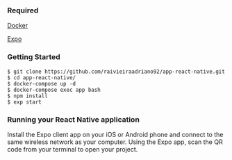 ### Required

[Docker](https://docker.com)

[Expo](https://expo.io/learn)

### Getting Started

```
$ git clone https://github.com/raivieiraadriano92/app-react-native.git
$ cd app-react-native/
$ docker-compose up -d
$ docker-compose exec app bash
$ npm install
$ exp start
```

### Running your React Native application

Install the Expo client app on your iOS or Android phone and connect to the same wireless network as your computer. Using the Expo app, scan the QR code from your terminal to open your project.
